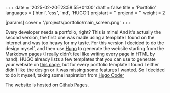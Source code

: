 +++
date = '2025-02-20T23:58:55+01:00'
draft = false
title = 'Portfolio'
languages = ['html', 'css', 'md', 'HUGO']
projstart = ''
projend = ''
weight = 2

[params]
    cover = '/projects/portfolio/main_screen.png'
+++

Every developer needs a portfolio, right? This is mine! And it's actually the second version, the first one was made using a template I found on the internet and was too heavy for my taste. For this version I decided to do the design myself, and then use [Hugo]() to generate the website starting from the Markdown pages (I really didn't feel like writing every page in HTML by hand). 
HUGO already lists a few templates that you can use to generate your website on [this page](), but for every portfolio template I found I either didn't like the design or it was missing some features I wanted. So I decided to do it myself, taking some inspiration from [Hugo Coder](https://github.com/luizdepra/hugo-coder)


The website is hosted on [Github Pages](https://pages.github.com/).
